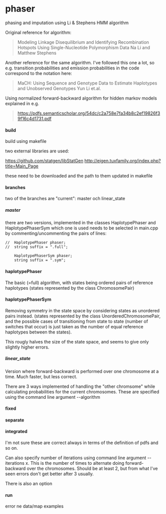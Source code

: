 # phaser

phasing and imputation using Li & Stephens HMM algorithm 

Original reference for algorithm:
>Modeling Linkage Disequilibrium and Identifying Recombination Hotspots Using Single-Nucleotide Polymorphism Data
Na Li and Matthew Stephens

Another reference for the same algorithm. I've followed this one a lot, so e.g. transition probabilities and emission probabilities in the code correspond to the notation here:
>MaCH: Using Sequence and Genotype Data to Estimate Haplotypes and Unobserved Genotypes
Yun Li et.al.

Using normalized forward-backward algorithm for hidden markov models explained in e.g.
>https://pdfs.semanticscholar.org/54dc/c2a758e7fa34b8c2ef19826f39f16c4d1731.pdf


#### build ####

build using makefile

two external libraries are used:

https://github.com/statgen/libStatGen
http://eigen.tuxfamily.org/index.php?title=Main_Page

these need to be downloaded and the path to them updated in makefile


#### branches ####
two of the branches are "current": master och linear_state

##### master #####
there are two versions, implemented in the classes HaplotypePhaser and HaplotypePhaserSym
which one is used needs to be selected in main.cpp by commenting/uncommenting the pairs of lines:

```
//	HaplotypePhaser phaser;
//	string suffix = ".full";

	HaplotypePhaserSym phaser;
	string suffix = ".sym";
```

#### haplotypePhaser ####
The basic (=full) algorithm, with states being ordered pairs of reference haplotypes
(states represented by the class ChromosomePair)


#### haplotypePhaserSym ####
Removing symmetry in the state space by considering states as unordered pairs instead. 
(states represented by the class UnorderedChromosomePair, and the possible cases of transitioning from state to state (number of switches that occur) is just taken as the number of equal reference haplotypes between the states).

This rougly halves the size of the state space, and seems to give only slightly higher errors.



##### linear_state #####
Version where forward-backward is performed over one chromosome at a time. Much faster, but less correct.

There are 3 ways implemented of handling the "other chromsome" while calculating probabilities for the current chromosomes.
These are specified using the command line argument --algorithm

#### fixed ####

#### separate ####

#### integrated ####


I'm not sure these are correct always in terms of the definition of pdfs and so on.

Can also specify number of iterations using command line argument --iterations x.
This is the number of times to alternate doing forward-backward over the chromosomes. Should be at least 2, but from what I've seen errors don't get better after 3 usually.

There is also an option 


#### run ####
error
ne
data/map
examples

